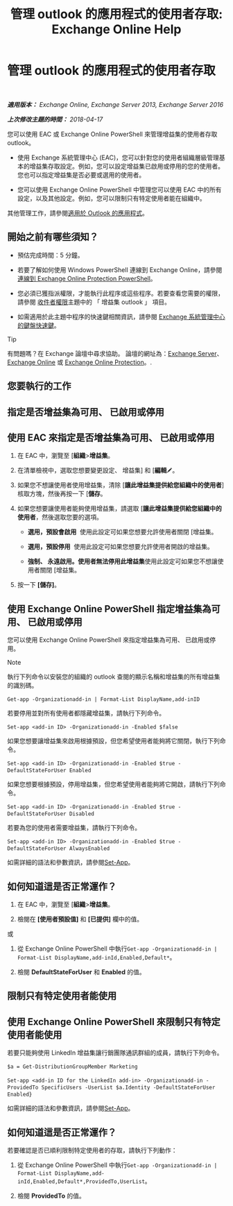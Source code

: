 ﻿---
title: '管理 outlook 的應用程式的使用者存取: Exchange Online Help'
TOCTitle: 管理 outlook 的應用程式的使用者存取
ms:assetid: e5833dec-a23a-439e-ac03-92671817bff8
ms:mtpsurl: https://technet.microsoft.com/zh-tw/library/JJ943757(v=EXCHG.150)
ms:contentKeyID: 52062606
ms.date: 05/23/2018
mtps_version: v=EXCHG.150
ms.translationtype: MT
---

# 管理 outlook 的應用程式的使用者存取

 

_**適用版本：** Exchange Online, Exchange Server 2013, Exchange Server 2016_

_**上次修改主題的時間：** 2018-04-17_

您可以使用 EAC 或 Exchange Online PowerShell 來管理增益集的使用者存取 outlook。

  - 使用 Exchange 系統管理中心 (EAC)，您可以針對您的使用者組織層級管理基本的增益集存取設定。例如，您可以設定增益集已啟用或停用的您的使用者。您也可以指定增益集是否必要或選用的使用者。

  - 您可以使用 Exchange Online PowerShell 中管理您可以使用 EAC 中的所有設定，以及其他設定。例如，您可以限制只有特定使用者能在組織中。

其他管理工作，請參閱[適用於 Outlook 的應用程式](add-ins-for-outlook-exchange-2013-help.md)。

## 開始之前有哪些須知？

  - 預估完成時間：5 分鐘。

  - 若要了解如何使用 Windows PowerShell 連線到 Exchange Online，請參閱[連線到 Exchange Online Protection PowerShell](https://go.microsoft.com/fwlink/p/?linkid=396554)。

  - 您必須已獲指派權限，才能執行此程序或這些程序。若要查看您需要的權限，請參閱 [收件者權限](recipients-permissions-exchange-2013-help.md)主題中的 「 增益集 outlook 」 項目。

  - 如需適用於此主題中程序的快速鍵相關資訊，請參閱 [Exchange 系統管理中心的鍵盤快速鍵](keyboard-shortcuts-in-the-exchange-admin-center-exchange-online-protection-help.md)。


> [!TIP]  
> 有問題嗎？在 Exchange 論壇中尋求協助。 論壇的網址為：<a href="https://go.microsoft.com/fwlink/p/?linkid=60612">Exchange Server</a>、 <a href="https://go.microsoft.com/fwlink/p/?linkid=267542">Exchange Online</a> 或 <a href="https://go.microsoft.com/fwlink/p/?linkid=285351">Exchange Online Protection</a>。.




## 您要執行的工作

## 指定是否增益集為可用、 已啟用或停用

## 使用 EAC 來指定是否增益集為可用、 已啟用或停用

1.  在 EAC 中，瀏覽至 \[**組織**\>**增益集**。

2.  在清單檢視中，選取您想要變更設定、 增益集\] 和 \[**編輯**![編輯圖示](images/JJ218640.6f53ccb2-1f13-4c02-bea0-30690e6ea71d(EXCHG.150).gif "編輯圖示")。

3.  如果您不想讓使用者使用增益集，清除 \[**讓此增益集提供給您組織中的使用者**\] 核取方塊，然後再按一下 \[**儲存**。

4.  如果您想要讓使用者能夠使用增益集，請選取 \[**讓此增益集提供給您組織中的使用者**，然後選取您要的選項。
    
      - **選用，預設會啟用**  使用此設定可如果您想要允許使用者關閉 \[增益集。
    
      - **選用，預設停用**  使用此設定可如果您想要允許使用者開啟的增益集。
    
      - **強制、 永遠啟用。使用者無法停用此增益集**使用此設定可如果您不想讓使用者關閉 \[增益集。

5.  按一下 **\[儲存\]**。

## 使用 Exchange Online PowerShell 指定增益集為可用、 已啟用或停用

您可以使用 Exchange Online PowerShell 來指定增益集為可用、 已啟用或停用。


> [!NOTE]  
> 執行下列命令以安裝您的組織的 outlook 查閱的顯示名稱和增益集的所有增益集的識別碼。




    Get-app -Organizationadd-in | Format-List DisplayName,add-inID

若要停用並對所有使用者都隱藏增益集，請執行下列命令。

    Set-app <add-in ID> -Organizationadd-in -Enabled $false

如果您想要讓增益集來啟用根據預設，但您希望使用者能夠將它關閉，執行下列命令。

    Set-app <add-in ID> -Organizationadd-in -Enabled $true -DefaultStateForUser Enabled

如果您想要根據預設，停用增益集，但您希望使用者能夠將它開啟，請執行下列命令。

    Set-app <add-in ID> -Organizationadd-in -Enabled $true -DefaultStateForUser Disabled

若要為您的使用者需要增益集，請執行下列命令。

    Set-app <add-in ID> -Organizationadd-in -Enabled $true -DefaultStateForUser AlwaysEnabled

如需詳細的語法和參數資訊，請參閱[Set-App](https://technet.microsoft.com/zh-tw/library/jj218630\(v=exchg.150\))。

## 如何知道這是否正常運作？

1.  在 EAC 中，瀏覽至 \[**組織**\>**增益集**。

2.  檢閱在 **\[使用者預設值\]** 和 **\[已提供\]** 欄中的值。

或

1.  從 Exchange Online PowerShell 中執行`Get-app -Organizationadd-in | Format-List DisplayName,add-inId,Enabled,Default*`。

2.  檢閱 **DefaultStateForUser** 和 **Enabled** 的值。

## 限制只有特定使用者能使用

## 使用 Exchange Online PowerShell 來限制只有特定使用者能使用

若要只能夠使用 LinkedIn 增益集讓行銷團隊通訊群組的成員，請執行下列命令。

    $a = Get-DistributionGroupMember Marketing

    Set-app <add-in ID for the LinkedIn add-in> -Organizationadd-in -ProvidedTo SpecificUsers -UserList $a.Identity -DefaultStateForUser Enabled}

如需詳細的語法和參數資訊，請參閱[Set-App](https://technet.microsoft.com/zh-tw/library/jj218630\(v=exchg.150\))。

## 如何知道這是否正常運作？

若要確認是否已順利限制特定使用者的存取，請執行下列動作：

1.  從 Exchange Online PowerShell 中執行`Get-app -Organizationadd-in | Format-List DisplayName,add-inId,Enabled,Default*,ProvidedTo,UserList`。

2.  檢閱 **ProvidedTo** 的值。


